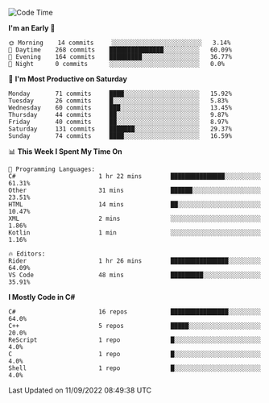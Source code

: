 <!--START_SECTION:waka-->
![Code Time](http://img.shields.io/badge/Code%20Time-816%20hrs%207%20mins-blue)

**I'm an Early 🐤** 

```text
🌞 Morning    14 commits     ░░░░░░░░░░░░░░░░░░░░░░░░░   3.14% 
🌆 Daytime    268 commits    ███████████████░░░░░░░░░░   60.09% 
🌃 Evening    164 commits    █████████░░░░░░░░░░░░░░░░   36.77% 
🌙 Night      0 commits      ░░░░░░░░░░░░░░░░░░░░░░░░░   0.0%

```
📅 **I'm Most Productive on Saturday** 

```text
Monday       71 commits     ████░░░░░░░░░░░░░░░░░░░░░   15.92% 
Tuesday      26 commits     █░░░░░░░░░░░░░░░░░░░░░░░░   5.83% 
Wednesday    60 commits     ███░░░░░░░░░░░░░░░░░░░░░░   13.45% 
Thursday     44 commits     ██░░░░░░░░░░░░░░░░░░░░░░░   9.87% 
Friday       40 commits     ██░░░░░░░░░░░░░░░░░░░░░░░   8.97% 
Saturday     131 commits    ███████░░░░░░░░░░░░░░░░░░   29.37% 
Sunday       74 commits     ████░░░░░░░░░░░░░░░░░░░░░   16.59%

```


📊 **This Week I Spent My Time On** 

```text
💬 Programming Languages: 
C#                       1 hr 22 mins        ███████████████░░░░░░░░░░   61.31% 
Other                    31 mins             ██████░░░░░░░░░░░░░░░░░░░   23.51% 
HTML                     14 mins             ██░░░░░░░░░░░░░░░░░░░░░░░   10.47% 
XML                      2 mins              ░░░░░░░░░░░░░░░░░░░░░░░░░   1.86% 
Kotlin                   1 min               ░░░░░░░░░░░░░░░░░░░░░░░░░   1.16%

🔥 Editors: 
Rider                    1 hr 26 mins        ████████████████░░░░░░░░░   64.09% 
VS Code                  48 mins             █████████░░░░░░░░░░░░░░░░   35.91%

```

**I Mostly Code in C#** 

```text
C#                       16 repos            ████████████████░░░░░░░░░   64.0% 
C++                      5 repos             █████░░░░░░░░░░░░░░░░░░░░   20.0% 
ReScript                 1 repo              █░░░░░░░░░░░░░░░░░░░░░░░░   4.0% 
C                        1 repo              █░░░░░░░░░░░░░░░░░░░░░░░░   4.0% 
Shell                    1 repo              █░░░░░░░░░░░░░░░░░░░░░░░░   4.0%

```



 Last Updated on 11/09/2022 08:49:38 UTC
<!--END_SECTION:waka-->
